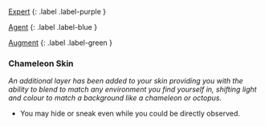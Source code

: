 
[Expert](Game/Advancement-List?Expert=true)
{: .label .label-purple }

[Agent](Game/Agent)
{: .label .label-blue }

[Augment](Game/Advancement-List?Augment=true) 
{: .label .label-green }
### Chameleon Skin
*An additional layer has been added to your skin providing you with the ability to blend to match any environment you find yourself in, shifting light and colour to match a background like a chameleon or octopus.*
* You may hide or sneak even while you could be directly observed.


